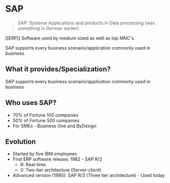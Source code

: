 # SAP

> SAP: Systems Applications and products in Data processing (was something in German earlier)

[[ERP]] Software used by medium sized as well as top MNC's.

SAP supports every business scenario/application commonly used in business.

## What it provides/Specialization?

SAP supports every business scenario/application commonly used in business

## Who uses SAP?

- 70% of Fortune 100 companies
- 50% of Fortune 500 companies
- For SMEs - Business One and ByDesign

## Evolution

- Started by five IBM employees
- First ERP software release, 1982 - SAP R/2
  - R: Real-time
  - 2: Two-tier architecture (Server-client)
- Advanced version (1990): SAP R/3 (Three tier architecture) - Used today
